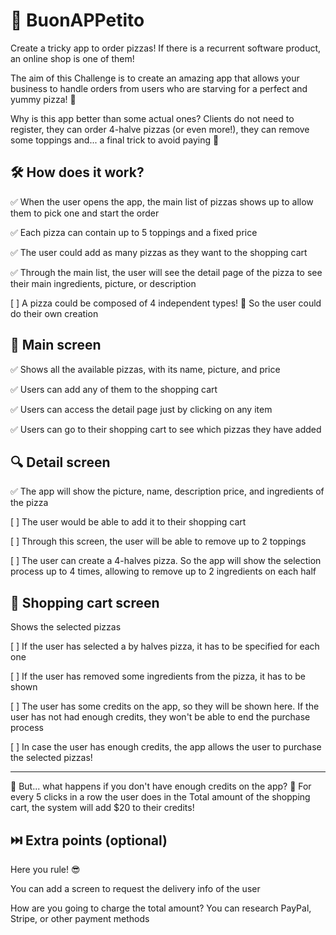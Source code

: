 # 🍕 BuonAPPetito

Create a tricky app to order pizzas!
If there is a recurrent software product, an online shop is one of them!

The aim of this Challenge is to create an amazing app that allows your business to handle orders from users who are starving for a perfect and yummy pizza! 🍕

Why is this app better than some actual ones? Clients do not need to register, they can order 4-halve pizzas (or even more!), they can remove some toppings and... a final trick to avoid paying 🫣

## 🛠 How does it work?
✅ When the user opens the app, the main list of pizzas shows up to allow them to pick one and start the order

✅ Each pizza can contain up to 5 toppings and a fixed price

✅ The user could add as many pizzas as they want to the shopping cart

✅ Through the main list, the user will see the detail page of the pizza to see their main ingredients, picture, or description

[ ] A pizza could be composed of 4 independent types! 🤯 So the user could do their own creation

## 🏡 Main screen
✅ Shows all the available pizzas, with its name, picture, and price

✅ Users can add any of them to the shopping cart

✅ Users can access the detail page just by clicking on any item

✅ Users can go to their shopping cart to see which pizzas they have added

## 🔍 Detail screen
✅ The app will show the picture, name, description price, and ingredients of the pizza

[ ] The user would be able to add it to their shopping cart

[ ] Through this screen, the user will be able to remove up to 2 toppings

[ ] The user can create a 4-halves pizza. So the app will show the selection process up to 4 times, allowing to remove up to 2 ingredients on each half

## 🛒 Shopping cart screen
Shows the selected pizzas

[ ] If the user has selected a by halves pizza, it has to be specified for each one

[ ] If the user has removed some ingredients from the pizza, it has to be shown

[ ] The user has some credits on the app, so they will be shown here. If the user has not had enough credits, they won't be able to end the purchase process

[ ] In case the user has enough credits, the app allows the user to purchase the selected pizzas!

---

🚨 But... what happens if you don't have enough credits on the app? 🥲 For every 5 clicks in a row the user does in the Total amount of the shopping cart, the system will add $20 to their credits!

## ⏭️ Extra points (optional)
Here you rule! 😎

You can add a screen to request the delivery info of the user

How are you going to charge the total amount? You can research PayPal, Stripe, or other payment methods
